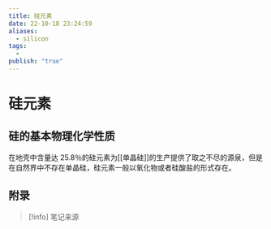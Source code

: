 ```yaml
---
title: 硅元素
date: 22-10-18 23:24:59
aliases:
  - silicon
tags:
  - 
publish: "true"
---
```


# 硅元素

## 硅的基本物理化学性质

在地壳中含量达 25.8％的硅元素为[[单晶硅]]的生产提供了取之不尽的源泉，但是在自然界中不存在单晶硅，硅元素一般以氧化物或者硅酸盐的形式存在。


## 附录

> [!info] 笔记来源
> 

